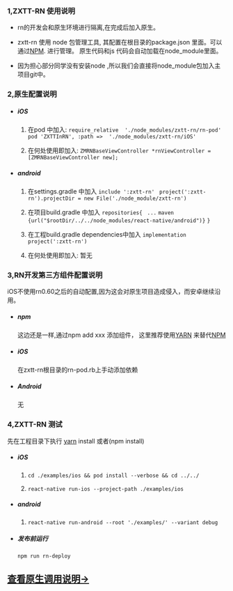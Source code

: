 ### 1,ZXTT-RN 使用说明

* rn的开发会和原生环境进行隔离,在完成后加入原生。

* zxtt-rn 使用 node 包管理工具, 其配置在根目录的package.json 里面。可以通过[NPM](https://docs.npmjs.com/). 进行管理。 原生代码和js 代码会自动加载在node_module里面。

* 因为担心部分同学没有安装node ,所以我们会直接将node_module包加入主项目git中。


### 2,原生配置说明
* ##### iOS

  1. 在pod 中加入:
  `require_relative  './node_modules/zxtt-rn/rn-pod'`
`pod 'ZXTTInRN', :path =>  './node_modules/zxtt-rn/iOS'`

  1.  在何处使用即加入:
  `ZMRNBaseViewController *rnViewController = [ZMRNBaseViewController new];`

* ##### android

  1. 在settings.gradle 中加入
`include ':zxtt-rn' `
`project(':zxtt-rn').projectDir = new File('./node_module/zxtt-rn')`

  1. 在项目build.gradle 中加入
`repositories{`
       ` ...`
      `maven {url("$rootDir/../../node_modules/react-native/android")}`
    `}`

  3. 在工程build.gradle dependencies中加入
`implementation project(':zxtt-rn')`

  4. 在何处使用即加入:
  暂无

### 3,RN开发第三方组件配置说明
  iOS不使用rn0.60之后的自动配置,因为这会对原生项目造成侵入，而安卓继续沿用。

* ##### npm
  这边还是一样,通过npm add xxx 添加组件， 这里推荐使用[YARN](https://www.baidu.com/link?url=OZPDrLVCg4dnBsO1aTf_w8z-smPA3r6LG_SWU2BR5wLmH1kRg10P5_RYcd7qFZ72&wd=&eqid=e8bd0a2700d3f4c0000000065da14cb0) 来替代[NPM](https://docs.npmjs.com/)

* ##### iOS
  在zxtt-rn根目录的rn-pod.rb上手动添加依赖

* ##### Android
  无



### 4,ZXTT-RN 测试
  先在工程目录下执行 [yarn](https://www.baidu.com/link?url=OZPDrLVCg4dnBsO1aTf_w8z-smPA3r6LG_SWU2BR5wLmH1kRg10P5_RYcd7qFZ72&wd=&eqid=e8bd0a2700d3f4c0000000065da14cb0) install 或者(npm install)

* ##### iOS
  1.  `cd ./examples/ios && pod install --verbose && cd ../../`

  2. `react-native run-ios --project-path ./examples/ios`

* ##### android

  1. `react-native run-android --root './examples/' --variant debug`


* ##### 发布前运行
  `npm run rn-deploy` 





## [查看原生调用说明->](./NATIVE.md)